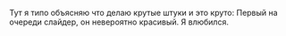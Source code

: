 Тут я типо объясняю что делаю крутые штуки и это круто:
Первый на очереди слайдер, он невероятно красивый. Я влюбился.
